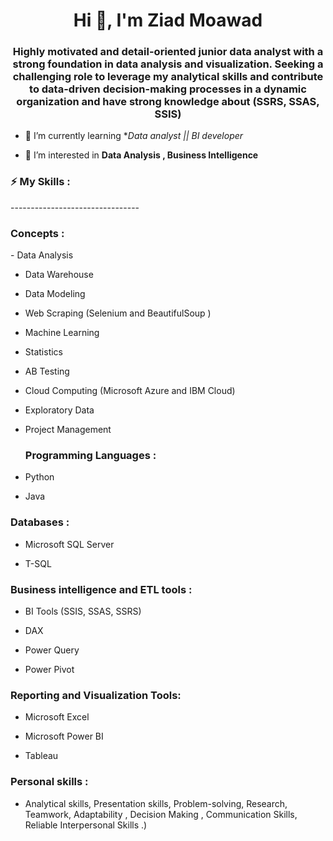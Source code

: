 <h1 align="center">Hi 👋, I'm Ziad Moawad</h1>
<h3 align="center">Highly motivated and detail-oriented junior data analyst with a strong foundation in data analysis and visualization. Seeking a challenging role to leverage my analytical skills and contribute to data-driven decision-making processes in a dynamic organization and have strong knowledge about (SSRS, SSAS, SSIS)</h3>


- 🌱 I’m currently learning **Data analyst || BI developer*

- 👀 I’m interested in **Data Analysis ,  Business Intelligence**

 <h3 align="left">⚡ My Skills :</h3>
--------------------------------
<h3 align="left">Concepts :</h3>
- Data Analysis

- Data Warehouse

- Data Modeling

- Web Scraping (Selenium and BeautifulSoup )

- Machine Learning

- Statistics
 
- AB Testing

- Cloud Computing (Microsoft Azure and IBM Cloud)

- Exploratory Data

- Project Management
  <h3 align="left">Programming Languages :</h3>
- Python
- Java
<h3 align="left">Databases :</h3> 

- Microsoft SQL Server
  
- T-SQL
  
<h3 align="left">Business intelligence and ETL tools :</h3> 

- BI Tools (SSIS, SSAS, SSRS)

- DAX
  
- Power Query
  
- Power Pivot
<h3 align="left"> Reporting and Visualization Tools:</h3> 

- Microsoft Excel

- Microsoft Power BI
  
- Tableau
  
<h3 align="left">  Personal skills :</h3>

- Analytical skills, Presentation skills, Problem-solving, Research, Teamwork, Adaptability , Decision Making , Communication Skills, Reliable Interpersonal Skills .)
